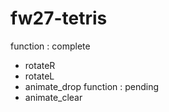 # fw27-tetris

function : complete
- rotateR 
- rotateL
- animate_drop
function : pending
- animate_clear

